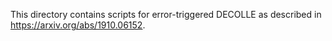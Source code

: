 This directory contains scripts for error-triggered DECOLLE as described in https://arxiv.org/abs/1910.06152.
